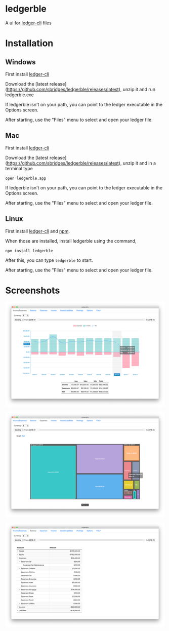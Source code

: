 # ledgerble

A ui for [ledger-cli](https://www.ledger-cli.org/) files

# Installation

## Windows

First install [ledger-cli](https://www.ledger-cli.org/) 

Download the [latest release] (https://github.com/sbridges/ledgerble/releases/latest), unzip it and run ledgerble.exe

If ledgerble isn't on your path, you can point to the ledger executable in the Options screen.

After starting, use the "Files" menu to select and open your ledger file.

## Mac

First install [ledger-cli](https://www.ledger-cli.org/) 

Download the [latest release] (https://github.com/sbridges/ledgerble/releases/latest), unzip it and in a terminal type 

    open ledgerble.app
    
If ledgerble isn't on your path, you can point to the ledger executable in the Options screen.

After starting, use the "Files" menu to select and open your ledger file.

## Linux

First install [ledger-cli](https://www.ledger-cli.org/)  and [npm](https://www.npmjs.com/get-npm).  

When those are installed, install ledgerble using the command,


    npm install ledgerble


After this, you can type `ledgerble` to start.

After starting, use the "Files" menu to select and open your ledger file.


# Screenshots

![Income/Expenses](web/inc_exp.png)

![Expenses](web/exp.png)

![balance](web/bal.png)
